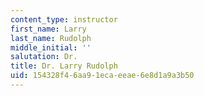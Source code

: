 ```yaml
---
content_type: instructor
first_name: Larry
last_name: Rudolph
middle_initial: ''
salutation: Dr.
title: Dr. Larry Rudolph
uid: 154328f4-6aa9-1eca-eeae-6e8d1a9a3b50
---
```

